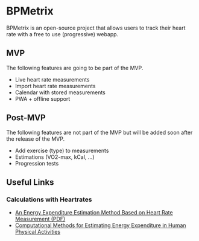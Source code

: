 # BPMetrix
BPMetrix is an open-source project that allows users to track their heart rate with a
free to use (progressive) webapp.

## MVP

The following features are going to be part of the MVP.

* Live heart rate measurements
* Import heart rate measurements
* Calendar with stored measurements
* PWA + offline support

## Post-MVP

The following features are not part of the MVP but will be added soon after the
release of the MVP.

* Add exercise (type) to measurements
* Estimations (VO2-max, kCal, ...)
* Progression tests

## Useful Links

### Calculations with Heartrates
* [An Energy Expenditure Estimation Method Based on Heart Rate Measurement (PDF)](https://www.firstbeat.com/app/uploads/2015/10/white_paper_energy_expenditure_estimation.pdf)
* [Computational Methods for Estimating Energy Expenditure in Human Physical Activities](https://www.ncbi.nlm.nih.gov/pmc/articles/PMC3475744/)
